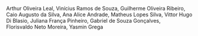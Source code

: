 Arthur Oliveira Leal,
 Vinícius Ramos de Souza,
 Guilherme Oliveira Ribeiro,
 Caio Augusto da Silva, 
 Ana Alice Andrade,
 Matheus Lopes Silva,
 Vittor Hugo Di Blasio,
 Juliana França Pinheiro,
 Gabriel de Souza Gonçalves,
 Florisvaldo Neto Moreira,
 Yasmin Grega
